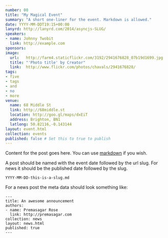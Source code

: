 ```yaml
---
number: 00
title: "My Magical Event"
summary: "A short one-liner for the event. Markdown is allowed."
date: YYYY-MM-DDT19:15+00:00
lanyrd: http://lanyrd.com/2014/asyncjs-SLUG/
speakers:
- name: Johnny Twobit
  link: http://example.com
sponsors:
image:
  url:   http://farm4.staticflickr.com/3192/2941676828_07b19d1699.jpg
  title: "'Photo title' by Creator"
  link:  http://www.flickr.com/photos/chavals/2941676828/
tags:
- five
- tags
- and
- no
- more
venue:
  name: 68 Middle St
  link: http://68middle.st
  location: http://goo.gl/maps/dxEiT
  address: Brighton, BN1
  latlong: 50.82116,-0.143144
layout: event.html
collection: events
published: false # Set this to true to publish
---
```


Content for the post goes here. You can use [markdown][markdown] if you wish.

A post should be named with the event date followed by the url slug. For
news it should be the published date followed by the slug.

    YYYY-MM-DD-this-is-a-slug.md

For a news post the meta data should look something like:

    --- 
    title: An awesome announcement
    authors:
    - name: Premasagar Rose
      link: http://premasagar.com
    collection: news
    layout: news.html
    published: true
    ---

[markdown]: http://daringfireball.net/projects/markdown/syntax
